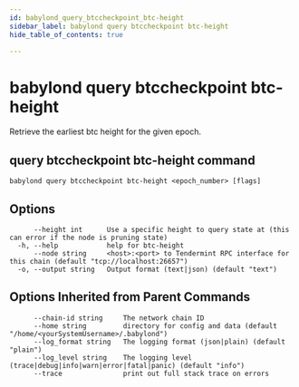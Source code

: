 ```yaml
---
id: babylond_query_btccheckpoint_btc-height
sidebar_label: babylond query btccheckpoint btc-height
hide_table_of_contents: true

---
```


# babylond query btccheckpoint btc-height
Retrieve the earliest btc height for the given epoch.
## query btccheckpoint btc-height command
```
babylond query btccheckpoint btc-height <epoch_number> [flags]
```
## Options
```
      --height int      Use a specific height to query state at (this can error if the node is pruning state)
  -h, --help            help for btc-height
      --node string     <host>:<port> to Tendermint RPC interface for this chain (default "tcp://localhost:26657")
  -o, --output string   Output format (text|json) (default "text")
```
## Options Inherited from Parent Commands
```
      --chain-id string     The network chain ID
      --home string         directory for config and data (default "/home/<yourSystemUsername>/.babylond")
      --log_format string   The logging format (json|plain) (default "plain")
      --log_level string    The logging level (trace|debug|info|warn|error|fatal|panic) (default "info")
      --trace               print out full stack trace on errors
```